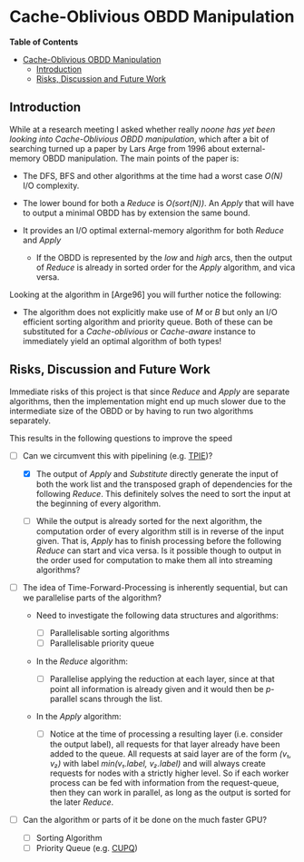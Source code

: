 # Cache-Oblivious OBDD Manipulation

<!-- markdown-toc start - Don't edit this section. Run M-x markdown-toc-refresh-toc -->
**Table of Contents**

- [Cache-Oblivious OBDD Manipulation](#cache-oblivious-obdd-manipulation)
    - [Introduction](#introduction)
    - [Risks, Discussion and Future Work](#risks-discussion-and-future-work)

<!-- markdown-toc end -->

## Introduction
While at a research meeting I asked whether really _noone has yet been looking
into Cache-Oblivious OBDD manipulation_, which after a bit of searching turned
up a paper by Lars Arge from 1996 about external-memory OBDD manipulation. The
main points of the paper is:

- The DFS, BFS and other algorithms at the time had a worst case _O(N)_ I/O
  complexity.

- The lower bound for both a _Reduce_ is _O(sort(N))_. An _Apply_ that will have
  to output a minimal OBDD has by extension the same bound.

- It provides an I/O optimal external-memory algorithm for both _Reduce_ and
  _Apply_

  - If the OBDD is represented by the _low_ and _high_ arcs, then the output of
    _Reduce_ is already in sorted order for the _Apply_ algorithm, and vica
    versa.

Looking at the algorithm in [Arge96] you will further notice the following:

- The algorithm does not explicitly make use of _M_ or _B_ but only an I/O
  efficient sorting algorithm and priority queue. Both of these can be
  substituted for a _Cache-oblivious_ or _Cache-aware_ instance to immediately
  yield an optimal algorithm of both types!

## Risks, Discussion and Future Work
Immediate risks of this project is that since _Reduce_ and _Apply_ are separate
algorithms, then the implementation might end up much slower due to the
intermediate size of the OBDD or by having to run two algorithms separately.

This results in the following questions to improve the speed
- [ ] Can we circumvent this with pipelining (e.g.
      [TPIE](https://github.com/thomasmoelhave/tpie))?

    - [X] The output of _Apply_ and _Substitute_ directly generate the input of
          both the work list and the transposed graph of dependencies for the
          following _Reduce_. This definitely solves the need to sort the input
          at the beginning of every algorithm.

    - [ ] While the output is already sorted for the next algorithm, the
          computation order of every algorithm still is in reverse of the input
          given. That is, _Apply_ has to finish processing before the following
          _Reduce_ can start and vica versa. Is it possible though to output in
          the order used for computation to make them all into streaming
          algorithms?

- [ ] The idea of Time-Forward-Processing is inherently sequential, but can we
      parallelise parts of the algorithm?
      
    - Need to investigate the following data structures and algorithms:
      
      - [ ] Parallelisable sorting algorithms
      - [ ] Parallelisable priority queue

    - In the _Reduce_ algorithm:

      - [ ] Parallelise applying the reduction at each layer, since at that
            point all information is already given and it would then be
            _p_-parallel scans through the list.

    - In the _Apply_ algorithm:

      - [ ] Notice at the time of processing a resulting layer (i.e. consider
            the output label), all requests for that layer already have been
            added to the queue. All requests at said layer are of the form _(v₁,
            v₂)_ with label _min(v₁.label, v₂.label)_ and will always create
            requests for nodes with a strictly higher level. So if each worker
            process can be fed with information from the request-queue, then
            they can work in parallel, as long as the output is sorted for the
            later _Reduce_.

- [ ] Can the algorithm or parts of it be done on the much faster GPU?

    - [ ] Sorting Algorithm
    - [ ] Priority Queue (e.g. [CUPQ](https://github.com/crosetto/cupq))
